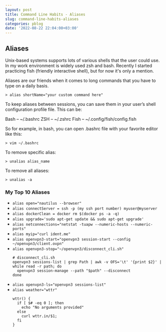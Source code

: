 ```yaml
---
layout: post
title: Command Line Habits - Aliases
slug: command-line-habits-aliases
categories: pblog
date: '2022-08-22 22:04:00+03:00'
---
```


## Aliases

Unix-based systems supports lots of various shells that the user could use. In my work environment is widely used zsh and bash. Recently I started practicing fish (friendly interactive shell), but for now it's only a mention.

Aliases are our friends when it comes to long commands that you have to type on a daily basis.

`> alias shortName="your custom command here"`

To keep aliases between sessions, you can save them in your user’s shell configuration profile file. This can be:

Bash – ~/.bashrc
ZSH – ~/.zshrc
Fish – ~/.config/fish/config.fish

So for example, in bash, you can open .bashrc file with your favorite editor like this:

`> vim ~/.bashrc`

To remove specific alias:

`> unalias alias_name`

To remove all aliases:

`> unalias -a`


### My Top 10 Aliases

- `alias open="nautilus --browser"`
- `alias connectServer = ssh -p (my ssh port number) myuser@myserver`
- `alias dockerClean = docker rm $(docker ps -a -q)`
- `alias upgrade='sudo apt-get update && sudo apt-get upgrade'`
- `alias netconnections="netstat -tuapw --numeric-hosts --numeric-ports"`
- `alias myip="curl ident.me"`
- `alias openvpn3-start="openvpn3 session-start --config ~/openvpn3/client.ovpn"`
- `alias openvpn3-stop="~/openvpn3/disconnect_cli.sh"`
  ```
  # disconnect_cli.sh
  openvpn3 sessions-list | grep Path | awk -v OFS='\t' '{print $2}' | while read -r path; do
    openvpn3 session-manage --path "$path" --disconnect
  done
  ```
- `alias openvpn3-ls="openvpn3 sessions-list"`
- `alias weather="wttr"`
  ```
  wttr() {
    if [ $# -eq 0 ]; then
      echo "No arguments provided"
    else
      curl wttr.in/$1;
    fi
  }
  ```
